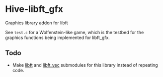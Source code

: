# Hive-libft_gfx
Graphics library addon for libft

See `test.c` for a Wolfenstein-like game, which is the testbed for the graphics functions being implemented for libft_gfx.

## Todo
- Make [libft](https://github.com/Gontjarow/Hive-libft) and [libft_vec](https://github.com/Gontjarow/Hive-libft_vec) submodules for this library instead of repeating code.
